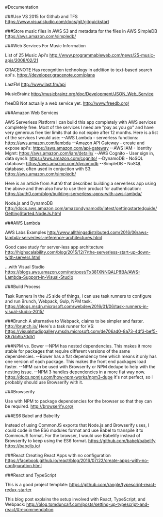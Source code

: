#Documentation


###Use VS 2015 for Github and TFS
https://www.visualstudio.com/docs/git/gitquickstart

###Store music files in AWS S3 and metadata for the files in AWS SimpleDB
https://aws.amazon.com/simpledb/


###Web Services For Music Information

List of 25 Music Api's
http://www.programmableweb.com/news/25-music-apis/2008/02/21

GRACENOTE
Has recognition technology in addition to text-based search api's.
https://developer.gracenote.com/plans

LastFM
http://www.last.fm/api

MusicBrainz
http://musicbrainz.org/doc/Development/JSON_Web_Service

freeDB
Not actually a web service yet. 
http://www.freedb.org/


###Amazon Web Services

AWS Serverless Platform
I can build this app completely with AWS services completely free.
Most of the services I need are "pay as you go" and have very generous free tier limits that
do not expire after 12 months.  Here is a list of the services I would use:
--AWS Lambda - serverless functions: https://aws.amazon.com/lambda
--Amazon API Gateway - create and expose api's: https://aws.amazon.com/api-gateway
--AWS IAM - Identity Mgmt: https://aws.amazon.com/iam/details/
--AWS Cognito - User sign in, data synch: https://aws.amazon.com/cognito/
--DynamoDB - NoSQL database: https://aws.amazon.com/dynamodb
--SimpleDB - NoSQL database, often used in conjuction with S3: https://aws.amazon.com/simpledb/

Here is an article from Auth0 that describes building a serverless app using the above and then also
how to use their product for authentication: https://auth0.com/blog/building-serverless-apps-with-aws-lambda/

Node.js and DynamoDB
http://docs.aws.amazon.com/amazondynamodb/latest/gettingstartedguide/GettingStarted.NodeJs.html


###AWS Lambda 

AWS Labs Examples
http://www.allthingsdistributed.com/2016/06/aws-lambda-serverless-reference-architectures.html

Good case study for server-less app architecture
http://highscalability.com/blog/2015/12/7/the-serverless-start-up-down-with-servers.html

...with Visual Studio
https://blogs.aws.amazon.com/net/post/Tx381XNNQALP8BA/AWS-Lambda-Support-in-Visual-Studio


###Build Process

Task Runners
In the JS side of things, I can use task runners to configure and run Brunch, Webpack, Gulp, NPM task.
https://blogs.msdn.microsoft.com/webdev/2016/01/06/task-runners-in-visual-studio-2015/


###Brunch
A alternative to Webpack, claims to be simpler and faster.
http://brunch.io/
Here's a task runner for VS: https://visualstudiogallery.msdn.microsoft.com/de706ad0-8a73-4df3-bef5-867bb9a70d51

###NPM vs. Bower
--NPM has nested dependencies.
This makes it more stable for packages that require different versions of the same dependencies.
--Bower has a flat dependency tree which means it only has one version of each package.
This makes the front end packages load faster.
--NPM can be used with Browserify or NPM dedupe to help with the nesting issue.
--NPM 3 handles dependencies in a more flat way now.
https://docs.npmjs.com/how-npm-works/npm3-dupe
It's not perfect, so I probably should use Browserify with it.

###Browserify

Use with NPM to package dependencies for the browser so that they can be required.
http://browserify.org/


###ES6 Babel and Babelify

Instead of using CommonJS exports that Node.js and Browserify uses, I could code in the ES6
modules format and use Babel to transpile it to CommonJS format.  For the browser, I would
use Babelify instead of Browserify to keep using the ES6 format.
https://github.com/babel/babelify
https://babeljs.io/

###React
Creating React Apps with no configuration
https://facebook.github.io/react/blog/2016/07/22/create-apps-with-no-configuration.html

###React and TypeScript

This is a good project template:
https://github.com/rangle/typescript-react-redux-starter

This blog post explains the setup involved with React, TypeScript, and Webpack:
http://blog.tomduncalf.com/posts/setting-up-typescript-and-react/#recommendation